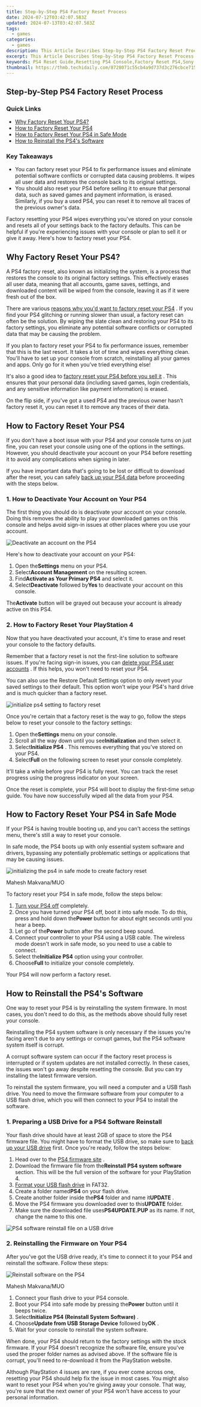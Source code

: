 ```yaml
---
title: Step-by-Step PS4 Factory Reset Process
date: 2024-07-12T03:42:07.583Z
updated: 2024-07-13T03:42:07.583Z
tags:
  - games
categories:
  - games
description: This Article Describes Step-by-Step PS4 Factory Reset Process
excerpt: This Article Describes Step-by-Step PS4 Factory Reset Process
keywords: PS4 Reset Guide,Resetting PS4 Console,Factory Reset PS4,Sony PS4 Recovery,Reinstall PS4 Firmware,Clean PS4 Startup,Fix PS4 Errors Quickly
thumbnail: https://thmb.techidaily.com/8728071c55cb4a9d737d3c276cbce71523d45848bd43ebfc7e5000f0a5d34387.jpg
---
```


## Step-by-Step PS4 Factory Reset Process

### Quick Links

* [Why Factory Reset Your PS4?](#why-factory-reset-your-ps4)
* [How to Factory Reset Your PS4](#how-to-factory-reset-your-ps4)
* [How to Factory Reset Your PS4 in Safe Mode](#how-to-factory-reset-your-ps4-in-safe-mode)
* [How to Reinstall the PS4's Software](#how-to-reinstall-the-ps4-39-s-software)

### Key Takeaways

* You can factory reset your PS4 to fix performance issues and eliminate potential software conflicts or corrupted data causing problems. It wipes all user data and restores the console back to its original settings.
* You should also reset your PS4 before selling it to ensure that personal data, such as saved games and payment information, is erased. Similarly, if you buy a used PS4, you can reset it to remove all traces of the previous owner's data.

 Factory resetting your PS4 wipes everything you've stored on your console and resets all of your settings back to the factory defaults. This can be helpful if you're experiencing issues with your console or plan to sell it or give it away. Here's how to factory reset your PS4.

## Why Factory Reset Your PS4?

 A PS4 factory reset, also known as initializing the system, is a process that restores the console to its original factory settings. This effectively erases all user data, meaning that all accounts, game saves, settings, and downloaded content will be wiped from the console, leaving it as if it were fresh out of the box.

 There are various [reasons why you'd want to factory reset your PS4](https://www.makeuseof.com/why-factory-reset-ps4/) . If you find your PS4 glitching or running slower than usual, a factory reset can often be the solution. By wiping the slate clean and restoring your PS4 to its factory settings, you eliminate any potential software conflicts or corrupted data that may be causing the problem.

 If you plan to factory reset your PS4 to fix performance issues, remember that this is the last resort. It takes a lot of time and wipes everything clean. You'll have to set up your console from scratch, reinstalling all your games and apps. Only go for it when you’ve tried everything else!

 It's also a good idea to [factory reset your PS4 before you sell it](https://www.makeuseof.com/how-to-reset-ps4-ready-sell/) . This ensures that your personal data (including saved games, login credentials, and any sensitive information like payment information) is erased.

 On the flip side, if you’ve got a used PS4 and the previous owner hasn’t factory reset it, you can reset it to remove any traces of their data.

## How to Factory Reset Your PS4

 If you don't have a boot issue with your PS4 and your console turns on just fine, you can reset your console using one of the options in the settings. However, you should deactivate your account on your PS4 before resetting it to avoid any complications when signing in later.

 If you have important data that's going to be lost or difficult to download after the reset, you can safely [back up your PS4 data](https://www.makeuseof.com/how-to-back-up-restore-ps4-data/) before proceeding with the steps below.

### 1\. How to Deactivate Your Account on Your PS4

 The first thing you should do is deactivate your account on your console. Doing this removes the ability to play your downloaded games on this console and helps avoid sign-in issues at other places where you use your account.

![Deactivate an account on the PS4](https://static1.makeuseofimages.com/wordpress/wp-content/uploads/2021/01/deactivate-account-ps4.png)

Here's how to deactivate your account on your PS4:

1. Open the**Settings** menu on your PS4.
2. Select**Account Management** on the resulting screen.
3. Find**Activate as Your Primary PS4** and select it.
4. Select**Deactivate** followed by**Yes** to deactivate your account on this console.

 The**Activate** button will be grayed out because your account is already active on this PS4.

### 2\. How to Factory Reset Your PlayStation 4

 Now that you have deactivated your account, it's time to erase and reset your console to the factory defaults.

 Remember that a factory reset is not the first-line solution to software issues. If you're facing sign-in issues, you can [delete your PS4 user accounts](https://www.makeuseof.com/how-to-delete-ps4-users/) . If this helps, you won't need to reset your PS4.

 You can also use the Restore Default Settings option to only revert your saved settings to their default. This option won't wipe your PS4's hard drive and is much quicker than a factory reset.

![initialize ps4 setting to factory reset](https://static1.makeuseofimages.com/wordpress/wp-content/uploads/2021/01/factory-reset-ps4.png)

 Once you're certain that a factory reset is the way to go, follow the steps below to reset your console to the factory settings:

1. Open the**Settings** menu on your console.
2. Scroll all the way down until you see**Initialization** and then select it.
3. Select**Initialize PS4** . This removes everything that you've stored on your PS4.
4. Select**Full** on the following screen to reset your console completely.

 It'll take a while before your PS4 is fully reset. You can track the reset progress using the progress indicator on your screen.

 Once the reset is complete, your PS4 will boot to display the first-time setup guide. You have now successfully wiped all the data from your PS4.

## How to Factory Reset Your PS4 in Safe Mode

 If your PS4 is having trouble booting up, and you can't access the settings menu, there's still a way to reset your console.

 In safe mode, the PS4 boots up with only essential system software and drivers, bypassing any potentially problematic settings or applications that may be causing issues.

![initializing the ps4 in safe mode to create factory reset](https://static1.makeuseofimages.com/wordpress/wp-content/uploads/2021/01/reset-ps4-safe-mode.png)

Mahesh Makvana/MUO

To factory reset your PS4 in safe mode, follow the steps below:

1. [Turn your PS4 off](http://www.makeuseof.com/turn-ps4-off-with-without-controller/) completely.
2. Once you have turned your PS4 off, boot it into safe mode. To do this, press and hold down the**Power** button for about eight seconds until you hear a beep.
3. Let go of the**Power** button after the second beep sound.
4. Connect your controller to your PS4 using a USB cable. The wireless mode doesn't work in safe mode, so you need to use a cable to connect.
5. Select the**Initialize PS4** option using your controller.
6. Choose**Full** to initialize your console completely.

Your PS4 will now perform a factory reset.

## How to Reinstall the PS4's Software

 One way to reset your PS4 is by reinstalling the system firmware. In most cases, you don't need to do this, as the methods above should fully reset your console.

 Reinstalling the PS4 system software is only necessary if the issues you're facing aren't due to any settings or corrupt games, but the PS4 software system itself is corrupt.

 A corrupt software system can occur if the factory reset process is interrupted or if system updates are not installed correctly. In these cases, the issues won't go away despite resetting the console. But you can try installing the latest firmware version.

 To reinstall the system firmware, you will need a computer and a USB flash drive. You need to move the firmware software from your computer to a USB flash drive, which you will then connect to your PS4 to install the software.

### 1\. Preparing a USB Drive for a PS4 Software Reinstall

 Your flash drive should have at least 2GB of space to store the PS4 firmware file. You might have to format the USB drive, so make sure to [back up your USB drive](https://www.makeuseof.com/windows-11-external-usb-back-up/) first. Once you're ready, follow the steps below:

1. Head over to the [PS4 firmware site](https://www.playstation.com/en-gb/support/hardware/ps4/system-software/) .
2. Download the firmware file from the**Reinstall PS4 system software** section. This will be the full version of the software for your PlayStation 4.
3. [Format your USB flash drive](https://www.makeuseof.com/tag/format-usb-drive/) in FAT32.
4. Create a folder named**PS4** on your flash drive.
5. Create another folder inside the**PS4** folder and name it**UPDATE** .
6. Move the PS4 firmware you downloaded over to this**UPDATE** folder.
7. Make sure the downloaded file uses**PS4UPDATE.PUP** as its name. If not, change the name to this one.

![PS4 software reinstall file on a USB drive](https://static1.makeuseofimages.com/wordpress/wp-content/uploads/2024/01/ps4-software-reinstall-file-on-a-usb-drive.jpg)

### 2\. Reinstalling the Firmware on Your PS4

 After you've got the USB drive ready, it's time to connect it to your PS4 and reinstall the software. Follow these steps:

![Reinstall software on the PS4](https://static1.makeuseofimages.com/wordpress/wp-content/uploads/2021/01/reinstall-software-ps4.png)

Mahesh Makvana/MUO

1. Connect your flash drive to your PS4 console.
2. Boot your PS4 into safe mode by pressing the**Power** button until it beeps twice.
3. Select**Initialize PS4 (Reinstall System Software)** .
4. Choose**Update from USB Storage Device** followed by**OK** .
5. Wait for your console to reinstall the system software.

 When done, your PS4 should return to the factory settings with the stock firmware. If your PS4 doesn't recognize the software file, ensure you've used the proper folder names as advised above. If the software file is corrupt, you'll need to re-download it from the PlayStation website.

 Although PlayStation 4 issues are rare, if you ever come across one, resetting your PS4 should help fix the issue in most cases. You might also want to reset your PS4 when you're giving away your console. That way, you're sure that the next owner of your PS4 won't have access to your personal information.


<ins class="adsbygoogle"
     style="display:block"
     data-ad-format="autorelaxed"
     data-ad-client="ca-pub-7571918770474297"
     data-ad-slot="1223367746"></ins>



<ins class="adsbygoogle"
     style="display:block"
     data-ad-client="ca-pub-7571918770474297"
     data-ad-slot="8358498916"
     data-ad-format="auto"
     data-full-width-responsive="true"></ins>




